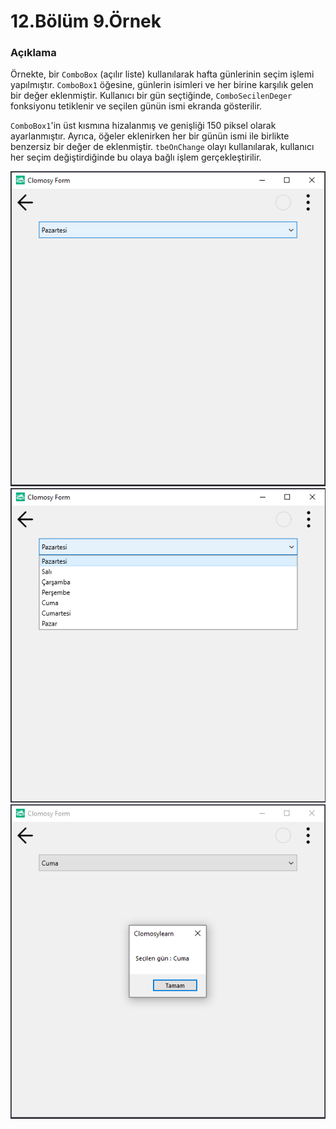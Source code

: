 # 12.Bölüm 9.Örnek

### Açıklama

Örnekte, bir `ComboBox` (açılır liste) kullanılarak hafta günlerinin seçim işlemi yapılmıştır. `ComboBox1` öğesine, günlerin isimleri ve her birine karşılık gelen bir değer eklenmiştir. Kullanıcı bir gün seçtiğinde, `ComboSecilenDeger` fonksiyonu tetiklenir ve seçilen günün ismi ekranda gösterilir.

`ComboBox1`'in üst kısmına hizalanmış ve genişliği 150 piksel olarak ayarlanmıştır. Ayrıca, öğeler eklenirken her bir günün ismi ile birlikte benzersiz bir değer de eklenmiştir. `tbeOnChange` olayı kullanılarak, kullanıcı her seçim değiştirdiğinde bu olaya bağlı işlem gerçekleştirilir.

![Bolum 12-Örnek 9-Çıktı 1](Bolum12_Ornek9_Cikti1.png)
![Bolum 12-Örnek 9-Çıktı 2](Bolum12_Ornek9_Cikti2.png)
![Bolum 12-Örnek 9-Çıktı 3](Bolum12_Ornek9_Cikti3.png)